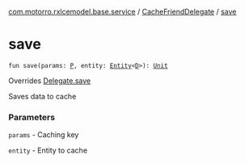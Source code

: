 [com.motorro.rxlcemodel.base.service](../index.md) / [CacheFriendDelegate](index.md) / [save](./save.md)

# save

`fun save(params: `[`P`](index.md#P)`, entity: `[`Entity`](../../com.motorro.rxlcemodel.base.entity/-entity/index.md)`<`[`D`](index.md#D)`>): `[`Unit`](https://kotlinlang.org/api/latest/jvm/stdlib/kotlin/-unit/index.html)

Overrides [Delegate.save](../-sync-delegate-cache-service/-delegate/save.md)

Saves data to cache

### Parameters

`params` - Caching key

`entity` - Entity to cache